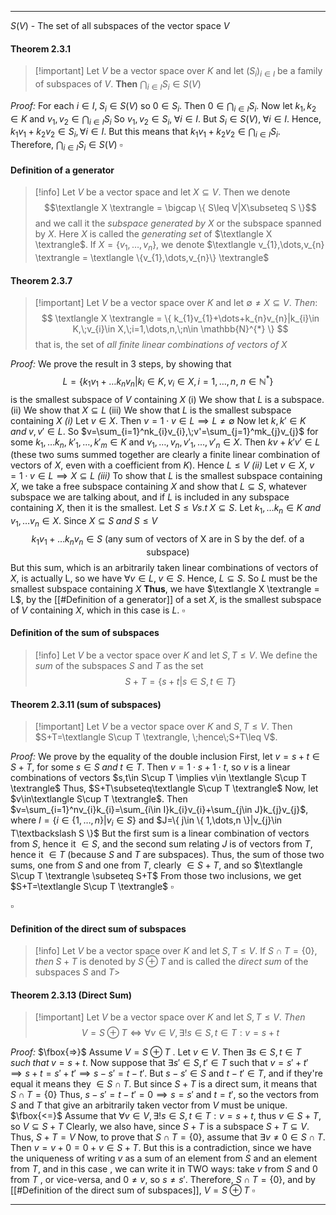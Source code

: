 
---
$S(V)$ - The set of all subspaces of the vector space $V$
#### Theorem 2.3.1
>[!important] Let $V$ be a vector space over $K$ and let $(S_{i})_{i\in I}$ be a family of subspaces of $V$. **Then** $\bigcap_{i\in I}S_{i}\in S(V)$

*Proof:*
For each $i\in I,\;S_{i}\in S(V)$ so $0\in S_{i}$. Then $0\in\bigcap_{i\in I}S_{i}$. Now let $k_{1}, k_{2}\in K$ and $v_{1}, v_{2}\in \bigcap_{i\in I}S_{i}$
So $v_{1}, v_{2}\in S_{i},\;\forall i\in I$. But $S_{i}\in S(V),\;\forall i\in I$. Hence, $k_{1}v_{1}+k_{2}v_{2}\in S_{i},\forall i\in I$. But this means that $k_{1}v_{1}+k_{2}v_{2}\in\bigcap_{i\in I}S_{i}$. Therefore, $\bigcap_{i\in I}S_{i}\in S(V)$ 
$\square$

#### Definition of a generator
>[!info] Let $V$ be a vector space and let $X\subseteq V$. Then we denote 
>$$\textlangle X \textrangle = \bigcap \{ S\leq V|X\subseteq S \}$$
>and we call it the *subspace generated by* $X$ or the subspace spanned by $X$. Here $X$ is called the *generating set* of $\textlangle X \textrangle$. If $X =\{ v_{1},\dots,v_{n} \}$, we denote $\textlangle v_{1},\dots,v_{n} \textrangle = \textlangle \{v_{1},\dots,v_{n}\} \textrangle$ 

#### Theorem 2.3.7
>[!important] Let $V$ be a vector space over $K$ and let $\emptyset \neq X\subseteq V$. *Then*:
>$$
>\textlangle X \textrangle = \{ k_{1}v_{1}+\dots+k_{n}v_{n}|k_{i}\in K,\;v_{i}\in X,\;i=1,\dots,n,\;n\in \mathbb{N}^{*} \}
>$$
>that is, the set of *all finite linear combinations of vectors of X*

*Proof:* We prove the result in 3 steps, by showing that 
$$L=\{ k_{1}v_{1}+\dots k_{n}v_{n}|k_{i}\in K,v_{i}\in X,i=1,\dots,n,\;n\in \mathbb{N}^{*} \}$$
is the smallest subspace of $V$ containing $X$
(i) We show that $L$ is a subspace. (ii) We show that $X\subseteq L$ (iii) We show that $L$ is the smallest subspace containing $X$
*(i)* Let $v\in X$. Then $v=1\cdot v\in L \implies L\neq \emptyset$ Now let $k,k'\in K\;and\;v,v'\in L$. 
So $v=\sum_{i=1}^nk_{i}v_{i},\;v'=\sum_{j=1}^mk_{j}v_{j}$ for some $k_{1},\dots k_{n},\;k'_{1},\dots,k'_{m}\in K$ and $v_{1},\dots,v_{n},v'_{1},\dots,v'_{n}\in X$. Then $kv+k'v'\in L$ (these two sums summed together are clearly a finite linear combination of vectors of $X$, even with a coefficient from $K$). Hence $L\leq V$
*(ii)* Let $v \in X,\;v=1\cdot v\in L \implies X\subseteq L$
*(iii)* To show that $L$ is the smallest subspace containing $X$, we take a free subspace containing $X$ and show that $L\subseteq S$, whatever subspace we are talking about, and if $L$ is included in any subspace containing $X$, then it is the smallest.
Let $S\leq V s.t\;X\subseteq S$. Let $k_{1},\dots k_{n}\in K\;and\;v_{1},\dots v_{n}\in X$. Since $X\subseteq S\;and\;S\leq V$
$$k_{1}v_{1}+\dots k_{n}v_{n}\in S\text{ (any sum of vectors of X are in S by the def. of a subspace) }$$
But this sum, which is an arbitrarily taken linear combinations of vectors of $X$, is actually L, so we have $\forall v\in L,\;v\in S$. Hence, $L\subseteq S$. So $L$ must be the smallest subspace containing $X$
**Thus**, we have $\textlangle X \textrangle = L$, by the [[#Definition of a generator]] of a set $X$, is the smallest subspace of $V$ containing $X$, which in this case is $L$.
$\square$
#### Definition of the sum of subspaces
>[!info] Let $V$ be a vector space over $K$ and let $S, T\leq V$. We define the *sum* of the subspaces $S$ and $T$ as the set
>$$S+T=\{ s+t|s \in S, t\in T \}$$

#### Theorem 2.3.11 (sum of subspaces)
>[!important] Let $V$ be a vector space over $K$ and $S, T\leq V$. Then 
>$S+T=\textlangle S\cup T \textrangle, \;hence\;S+T\leq V$.

*Proof:* We prove by the equality of the double inclusion
First, let $v=s+t\in S+T,$ for some $s \in S\;and\;t\in T$.
Then $v=1\cdot s+1\cdot t$, so $v$ is a linear combinations of vectors $s,t\in S\cup T \implies v\in \textlangle S\cup T \textrangle$
Thus, $S+T\subseteq\textlangle S\cup T \textrangle$
Now, let $v\in\textlangle S\cup T \textrangle$. Then $v=\sum_{i=1}^nv_{i}k_{i}=\sum_{i\in I}k_{i}v_{i}+\sum_{j\in J}k_{j}v_{j}$, where $I=\{ i\in \{ 1,\dots,n \}|v_{i}\in S \}$ and $J=\{ j\in \{ 1,\dots,n \}|v_{j}\in T\textbackslash S \}$
But the first sum is a linear combination of vectors from $S$, hence it $\in S$, and the second sum relating $J$ is of vectors from $T$, hence it $\in T$ (because $S$ and $T$ are subspaces). Thus, the sum of those two sums, one from $S$ and one from $T$, clearly $\in S+T$, and so $\textlangle S\cup T \textrangle \subseteq S+T$
From those two inclusions, we get $S+T=\textlangle S\cup T \textrangle$ $\square$

$\square$
#### Definition of the direct sum of subspaces
>[!info] Let $V$ be a vector space over $K$ and let $S, T\leq V$.
>If $S\cap T=\{ 0 \},\;then\;S+T$ is denoted by $S\oplus T$ and is called the *direct sum* of the subspaces $S$ and $T$>

#### Theorem 2.3.13 (Direct Sum)
>[!important] Let $V$ be a vector space over $K$ and let $S, T\leq V$. *Then*
>$$V=S\oplus T\iff \forall v\in V,\exists!s \in S, t\in T:v=s+t$$
>

*Proof:*
$\fbox{=>}$ Assume $V=S\oplus T$ . Let $v\in V$. Then $\exists s \in S,t\in T\;such\; that\;v=s+t$. 
Now suppose that $\exists s'\in S,t'\in T$ such that $v=s'+t' \implies s+t=s'+t' \implies s-s'=t-t'$.
But $s-s'\in S$ and $t-t'\in T$, and if they're equal it means they $\in S\cap T$.
But since $S+T$ is a direct sum, it means that $S\cap T=\{ 0 \}$
Thus, $s-s'=t-t'=0 \implies s=s'$ and $t=t'$, so the vectors from $S$ and $T$ that give an arbitrarily taken vector from $V$ must be unique.
$\fbox{<=}$ Assume that $\forall v\in V,\exists!s \in S,t\in T:v=s+t,$ thus $v\in S+ T$, so $V\subseteq S+T$
Clearly, we also have, since $S+T$ is a subspace $S+T\subseteq V$. Thus, $S+T=V$ 
Now, to prove that $S\cap T=\{ 0 \}$, assume that $\exists v\neq 0\in S\cap T$. Then $v=v+0=0+v\in S+T$. But this is a contradiction, since we have the uniqueness of writing $v$ as a sum of an element from $S$ and an element from $T$, and in this case , we can write it in TWO ways: take $v$ from $S$ and $0$ from $T$ , or vice-versa, and $0\neq v$, so $s\neq s'$. 
Therefore, $S\cap T=\{ 0 \}$, and by [[#Definition of the direct sum of subspaces]], $V=S\oplus T$
$\square$

---


